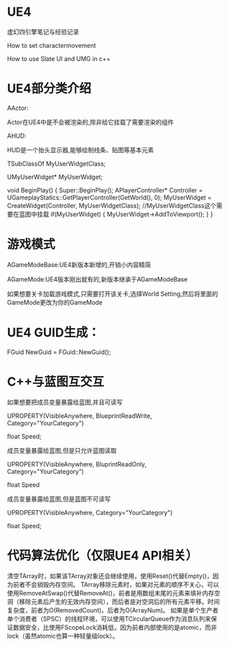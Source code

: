 # UE4

虚幻四引擎笔记与经验记录

How to set charactermovement

How to use Slate UI and UMG in c++

# UE4部分类介绍

AActor:

Actor在UE4中是不会被渲染的,除非给它挂载了需要渲染的组件

AHUD:

HUD是一个抬头显示器,能够绘制线条、贴图等基本元素

TSubClassOf<UMyUserWidget> MyUserWidgetClass;

UMyUserWidget* MyUserWidget;

void BeginPlay()
{
    Super::BeginPlay();
    APlayerController* Controller = UGameplayStatics::GetPlayerController(GetWorld(), 0);
    MyUserWidget = CreateWidget<UMyUserWidget>(Controller, MyUserWidgetClass);  //MyUserWidgetClass这个需要在蓝图中挂载
    if(MyUserWidget)
    {
        MyUserWidget->AddToViewport();
    }
}

# 游戏模式

AGameModeBase:UE4新版本新增的,开销小内容精简

AGameMode:UE4版本刚出就有的,新版本继承于AGameModeBase

如果想要关卡加载游戏模式,只需要打开该关卡,选择World Setting,然后将里面的GameMode更改为你的GameMode



# UE4 GUID生成：
FGuid NewGuid = FGuid::NewGuid();





# C++与蓝图互交互


如果想要把成员变量暴露给蓝图,并且可读写

UPROPERTY(VisibleAnywhere, BlueprintReadWrite, Category="YourCategory")

float Speed;

成员变量暴露给蓝图,但是只允许蓝图读取

UPROPERTY(VisibleAnywhere, BluprintReadOnly, Category="YourCategory")

float Speed

成员变量暴露给蓝图,但是蓝图不可读写

UPROPERTY(VisibleAnywhere, Category="YourCategory")

float Speed;


# 代码算法优化（仅限UE4 API相关）
清空TArray时，如果该TArray对象还会继续使用，使用Reset()代替Empty()，因为前者不会销毁内存空间。
TArray移除元素时，如果对元素的顺序不关心，可以使用RemoveAtSwap()代替RemoveAt()，前者是用数组末尾的元素来填补内存空洞（移除元素后产生的无效内存空间），而后者是对空洞后的所有元素平移。时间复杂度，前者为O(RemovedCount)，后者为O(ArrayNum)。
如果是单个生产者单个消费者（SPSC）的线程环境，可以使用TCircularQueue作为消息队列来保证数据安全，比使用FScopeLock消耗低，因为前者内部使用的是atomic，而非lock（虽然atomic也算一种轻量级lock）。

